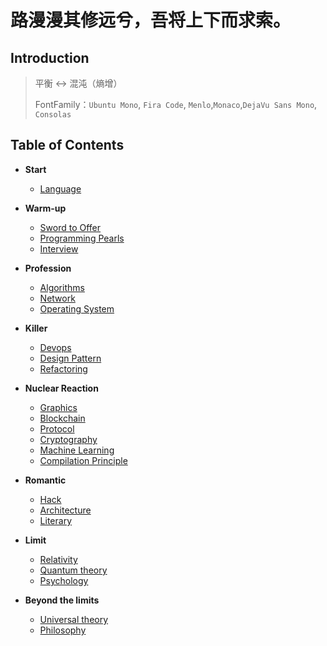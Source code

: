 # 路漫漫其修远兮，吾将上下而求索。

## Introduction

> 平衡 ↔ 混沌（熵增）
>
> FontFamily：`Ubuntu Mono`, `Fira Code`, `Menlo`,`Monaco`,`DejaVu Sans Mono`, `Consolas`



## Table of Contents

+ **Start**
  + [Language]()
+ **Warm-up**
  + [Sword to Offer]()
  + [Programming Pearls]()
  + [Interview]()

+ **Profession**
  + [Algorithms](/docs/Profession/Algorithms/Main.md)
  + [Network](/docs/Profession/Network/Main.md)
  + [Operating System](/docs/Profession/System/Main.md)

+ **Killer**
  + [Devops](/docs/Killer/Devops/Main.md)
  + [Design Pattern](/docs/Killer/DesignPattern/DesignPatterns.md)
  + [Refactoring](/docs/Killer/Refactoring/Refactoring.md)
+ **Nuclear Reaction**
  + [Graphics]()
  + [Blockchain]()
  + [Protocol]()
  + [Cryptography]()
  + [Machine Learning]()
  + [Compilation Principle]()
+ **Romantic**
  + [Hack](/docs/Romantic/Hack/Main.md)
  + [Architecture](/docs/Romantic/Architecture/Main.md)
  + [Literary](/docs/Romantic/Literary/Main.md)
+ **Limit**
  + [Relativity]()
  + [Quantum theory]()
  + [Psychology]()
+ **Beyond the limits**
  + [Universal theory]()
  + [Philosophy]()

